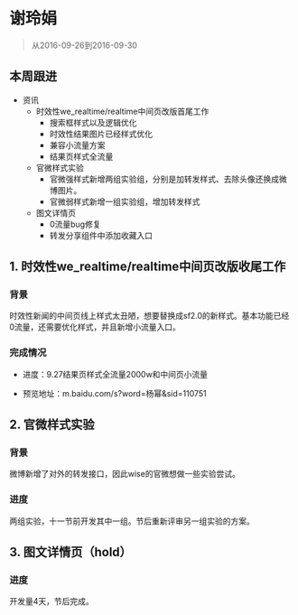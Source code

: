 # 谢玲娟

> 从2016-09-26到2016-09-30

## 本周跟进

- 资讯
    - 时效性we_realtime/realtime中间页改版首尾工作
        - 搜索框样式以及逻辑优化
        - 时效性结果图片已经样式优化
        - 兼容小流量方案
        - 结果页样式全流量
    - 官微样式实验
        - 官微强样式新增两组实验组，分别是加转发样式、去除头像还换成微博图片。
        - 官微弱样式新增一组实验组，增加转发样式
    - 图文详情页
        - 0流量bug修复
        - 转发分享组件中添加收藏入口
        
## 1. 时效性we_realtime/realtime中间页改版收尾工作

### 背景

时效性新闻的中间页线上样式太丑陋，想要替换成sf2.0的新样式。基本功能已经0流量，还需要优化样式，并且新增小流量入口。

### 完成情况

- 进度：9.27结果页样式全流量2000w和中间页小流量

- 预览地址：m.baidu.com/s?word=杨幂&sid=110751

## 2. 官微样式实验

### 背景

微博新增了对外的转发接口，因此wise的官微想做一些实验尝试。

### 进度

两组实验，十一节前开发其中一组。节后重新评审另一组实验的方案。

## 3. 图文详情页（hold）

### 进度

开发量4天，节后完成。
